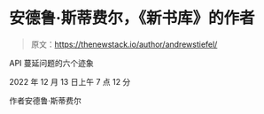 # 安德鲁·斯蒂费尔，《新书库》的作者

> 原文：<https://thenewstack.io/author/andrewstiefel/>

API 蔓延问题的六个迹象

2022 年 12 月 13 日上午 7 点 12 分

作者安德鲁·斯蒂费尔